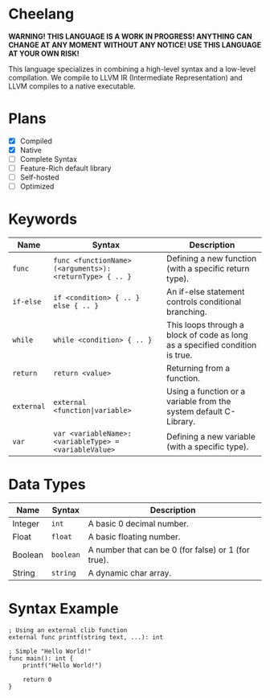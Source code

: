 # Cheelang

**WARNING! THIS LANGUAGE IS A WORK IN PROGRESS! ANYTHING CAN CHANGE AT ANY MOMENT WITHOUT ANY NOTICE! USE THIS LANGUAGE AT YOUR OWN RISK!**

This language specializes in combining a high-level syntax and a low-level compilation. We compile to LLVM IR (Intermediate Representation) and LLVM compiles to a native executable.

# Plans

- [X] Compiled
- [X] Native 
- [ ] Complete Syntax
- [ ] Feature-Rich default library
- [ ] Self-hosted
- [ ] Optimized

# Keywords

| Name          | Syntax                                                    | Description                                                                  |
|---------------|-----------------------------------------------------------|------------------------------------------------------------------------------|
| ``func``      | ``func <functionName>(<arguments>): <returnType> { .. }`` | Defining a new function (with a specific return type).                       |
| ``if-else``   | ``if <condition> { .. } else { .. }``                     | An if-else statement controls conditional branching.                         |
| ``while``     | ``while <condition> { .. }``                              | This loops through a block of code as long as a specified condition is true. |
| ``return``    | ``return <value>``                                        | Returning from a function.                                                   |
| ``external``  | ``external <function\|variable>``                         | Using a function or a variable from the system default C-Library.            |
| ``var``       | ``var <variableName>: <variableType> = <variableValue>``  | Defining a new variable (with a specific type).                              |

# Data Types

| Name    | Syntax      | Description                                         |
|---------|-------------|-----------------------------------------------------|
| Integer | ``int``     | A basic 0 decimal number.                           |
| Float   | ``float``   | A basic floating number.                            |
| Boolean | ``boolean`` | A number that can be 0 (for false) or 1 (for true). |
| String  | ``string``  | A dynamic char array.                               |

# Syntax Example

```
; Using an external clib function
external func printf(string text, ...): int

; Simple "Hello World!"
func main(): int {
    printf("Hello World!")
    
    return 0
}
```
